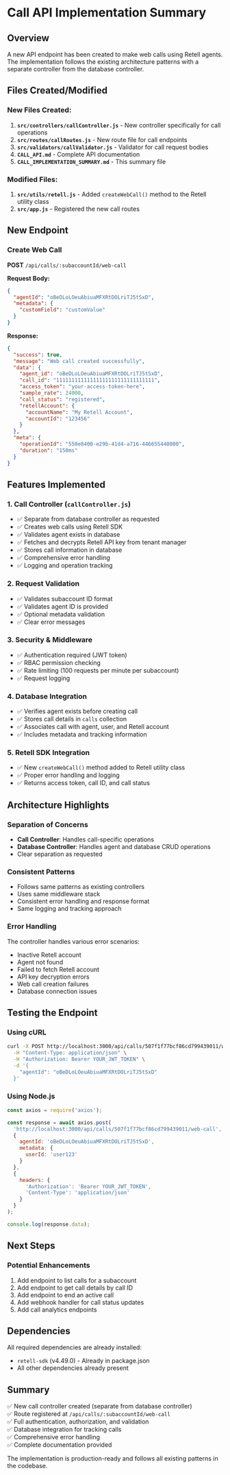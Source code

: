 # Call API Implementation Summary

## Overview
A new API endpoint has been created to make web calls using Retell agents. The implementation follows the existing architecture patterns with a separate controller from the database controller.

## Files Created/Modified

### New Files Created:
1. **`src/controllers/callController.js`** - New controller specifically for call operations
2. **`src/routes/callRoutes.js`** - New route file for call endpoints
3. **`src/validators/callValidator.js`** - Validator for call request bodies
4. **`CALL_API.md`** - Complete API documentation
5. **`CALL_IMPLEMENTATION_SUMMARY.md`** - This summary file

### Modified Files:
1. **`src/utils/retell.js`** - Added `createWebCall()` method to the Retell utility class
2. **`src/app.js`** - Registered the new call routes

## New Endpoint

### Create Web Call
**POST** `/api/calls/:subaccountId/web-call`

**Request Body:**
```json
{
  "agentId": "oBeDLoLOeuAbiuaMFXRtDOLriTJ5tSxD",
  "metadata": {
    "customField": "customValue"
  }
}
```

**Response:**
```json
{
  "success": true,
  "message": "Web call created successfully",
  "data": {
    "agent_id": "oBeDLoLOeuAbiuaMFXRtDOLriTJ5tSxD",
    "call_id": "11111111111111111111111111111111",
    "access_token": "your-access-token-here",
    "sample_rate": 24000,
    "call_status": "registered",
    "retellAccount": {
      "accountName": "My Retell Account",
      "accountId": "123456"
    }
  },
  "meta": {
    "operationId": "550e8400-e29b-41d4-a716-446655440000",
    "duration": "150ms"
  }
}
```

## Features Implemented

### 1. Call Controller (`callController.js`)
- ✅ Separate from database controller as requested
- ✅ Creates web calls using Retell SDK
- ✅ Validates agent exists in database
- ✅ Fetches and decrypts Retell API key from tenant manager
- ✅ Stores call information in database
- ✅ Comprehensive error handling
- ✅ Logging and operation tracking

### 2. Request Validation
- ✅ Validates subaccount ID format
- ✅ Validates agent ID is provided
- ✅ Optional metadata validation
- ✅ Clear error messages

### 3. Security & Middleware
- ✅ Authentication required (JWT token)
- ✅ RBAC permission checking
- ✅ Rate limiting (100 requests per minute per subaccount)
- ✅ Request logging

### 4. Database Integration
- ✅ Verifies agent exists before creating call
- ✅ Stores call details in `calls` collection
- ✅ Associates call with agent, user, and Retell account
- ✅ Includes metadata and tracking information

### 5. Retell SDK Integration
- ✅ New `createWebCall()` method added to Retell utility class
- ✅ Proper error handling and logging
- ✅ Returns access token, call ID, and call status

## Architecture Highlights

### Separation of Concerns
- **Call Controller**: Handles call-specific operations
- **Database Controller**: Handles agent and database CRUD operations
- Clear separation as requested

### Consistent Patterns
- Follows same patterns as existing controllers
- Uses same middleware stack
- Consistent error handling and response format
- Same logging and tracking approach

### Error Handling
The controller handles various error scenarios:
- Inactive Retell account
- Agent not found
- Failed to fetch Retell account
- API key decryption errors
- Web call creation failures
- Database connection issues

## Testing the Endpoint

### Using cURL
```bash
curl -X POST http://localhost:3000/api/calls/507f1f77bcf86cd799439011/web-call \
  -H "Content-Type: application/json" \
  -H "Authorization: Bearer YOUR_JWT_TOKEN" \
  -d '{
    "agentId": "oBeDLoLOeuAbiuaMFXRtDOLriTJ5tSxD"
  }'
```

### Using Node.js
```javascript
const axios = require('axios');

const response = await axios.post(
  'http://localhost:3000/api/calls/507f1f77bcf86cd799439011/web-call',
  {
    agentId: 'oBeDLoLOeuAbiuaMFXRtDOLriTJ5tSxD',
    metadata: {
      userId: 'user123'
    }
  },
  {
    headers: {
      'Authorization': 'Bearer YOUR_JWT_TOKEN',
      'Content-Type': 'application/json'
    }
  }
);

console.log(response.data);
```

## Next Steps

### Potential Enhancements
1. Add endpoint to list calls for a subaccount
2. Add endpoint to get call details by call ID
3. Add endpoint to end an active call
4. Add webhook handler for call status updates
5. Add call analytics endpoints

## Dependencies
All required dependencies are already installed:
- `retell-sdk` (v4.49.0) - Already in package.json
- All other dependencies already present

## Summary
✅ New call controller created (separate from database controller)  
✅ Route registered at `/api/calls/:subaccountId/web-call`  
✅ Full authentication, authorization, and validation  
✅ Database integration for tracking calls  
✅ Comprehensive error handling  
✅ Complete documentation provided  

The implementation is production-ready and follows all existing patterns in the codebase. 